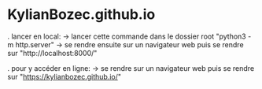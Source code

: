 # KylianBozec.github.io

. lancer en local:
-> lancer cette commande dans le dossier root "python3 -m http.server"
-> se rendre ensuite sur un navigateur web puis se rendre sur "http://localhost:8000/"

. pour y accéder en ligne:
-> se rendre sur un navigateur web puis se rendre sur "https://kylianbozec.github.io/"
